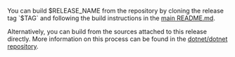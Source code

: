 You can build $RELEASE_NAME from the repository by cloning the release tag `$TAG` and following the build instructions in the [main README.md](https://github.com/dotnet/dotnet/blob/$TAG/README.md#building).

Alternatively, you can build from the sources attached to this release directly.
More information on this process can be found in the [dotnet/dotnet repository](https://github.com/dotnet/dotnet/blob/$TAG/README.md#building-from-released-sources).
